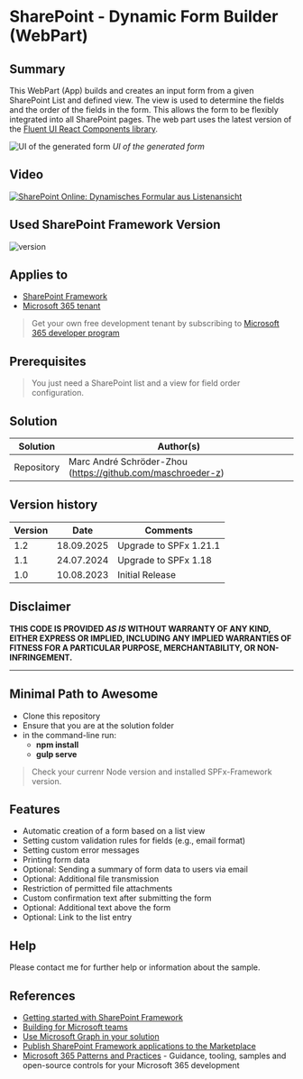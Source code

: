 # SharePoint - Dynamic Form Builder (WebPart)
## Summary
This WebPart (App) builds and creates an input form from a given SharePoint List and defined view. The view is used to determine the fields and the order of the fields in the form.
This allows the form to be flexibly integrated into all SharePoint pages. The web part uses the latest version of the [Fluent UI React Components library](https://react.fluentui.dev/?path=/docs/concepts-introduction--page).

![UI of the generated form](https://www.dev-sky.net/img/apps/formapp01.png)
*UI of the generated form*

## Video
[![SharePoint Online: Dynamisches Formular aus Listenansicht](https://img.youtube.com/vi/p3RwLIM0Efc/hqdefault.jpg)](https://youtu.be/p3RwLIM0Efc)

## Used SharePoint Framework Version
![version](https://img.shields.io/badge/version-1.18-green.svg)

## Applies to

- [SharePoint Framework](https://aka.ms/spfx)
- [Microsoft 365 tenant](https://docs.microsoft.com/en-us/sharepoint/dev/spfx/set-up-your-developer-tenant)

> Get your own free development tenant by subscribing to [Microsoft 365 developer program](http://aka.ms/o365devprogram)

## Prerequisites

> You just need a SharePoint list and a view for field order configuration.

## Solution

| Solution    | Author(s)                                                   |
| ----------- | ----------------------------------------------------------- |
| Repository  | Marc André Schröder-Zhou (https://github.com/maschroeder-z) |

## Version history

| Version | Date             | Comments                |
| ------- | ---------------- | ----------------------- |
| 1.2     | 18.09.2025       | Upgrade to SPFx 1.21.1  |
| 1.1     | 24.07.2024       | Upgrade to SPFx 1.18    |
| 1.0     | 10.08.2023       | Initial Release         |

## Disclaimer

**THIS CODE IS PROVIDED _AS IS_ WITHOUT WARRANTY OF ANY KIND, EITHER EXPRESS OR IMPLIED, INCLUDING ANY IMPLIED WARRANTIES OF FITNESS FOR A PARTICULAR PURPOSE, MERCHANTABILITY, OR NON-INFRINGEMENT.**

---

## Minimal Path to Awesome

- Clone this repository
- Ensure that you are at the solution folder
- in the command-line run:
  - **npm install**
  - **gulp serve**

> Check your currenr Node version and installed SPFx-Framework version.

## Features
- Automatic creation of a form based on a list view
- Setting custom validation rules for fields (e.g., email format)
- Setting custom error messages
- Printing form data
- Optional: Sending a summary of form data to users via email
- Optional: Additional file transmission
- Restriction of permitted file attachments
- Custom confirmation text after submitting the form
- Optional: Additional text above the form
- Optional: Link to the list entry

## Help
Please contact me for further help or information about the sample.

## References

- [Getting started with SharePoint Framework](https://docs.microsoft.com/en-us/sharepoint/dev/spfx/set-up-your-developer-tenant)
- [Building for Microsoft teams](https://docs.microsoft.com/en-us/sharepoint/dev/spfx/build-for-teams-overview)
- [Use Microsoft Graph in your solution](https://docs.microsoft.com/en-us/sharepoint/dev/spfx/web-parts/get-started/using-microsoft-graph-apis)
- [Publish SharePoint Framework applications to the Marketplace](https://docs.microsoft.com/en-us/sharepoint/dev/spfx/publish-to-marketplace-overview)
- [Microsoft 365 Patterns and Practices](https://aka.ms/m365pnp) - Guidance, tooling, samples and open-source controls for your Microsoft 365 development

